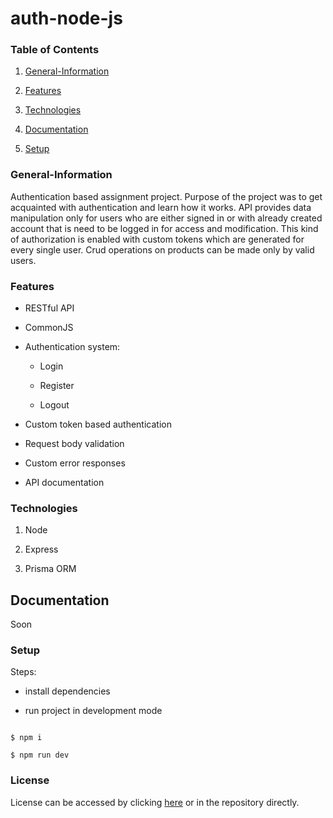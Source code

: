 # auth-node-js

### Table of Contents

1. [General-Information](#general-information)

2. [Features](#features)

3. [Technologies](#technologies)

4. [Documentation](#documentation)

5. [Setup](#setup)

### General-Information

Authentication based assignment project.
Purpose of the project was to get acquainted with authentication and learn how it works.
API provides data manipulation only for users who are either signed in or with already created
account that is need to be logged in for access and modification.
This kind of authorization is enabled with custom tokens which are generated for every single user.
Crud operations on products can be made only by valid users.

### Features

-   RESTful API

-   CommonJS

-   Authentication system:

    -   Login

    -   Register

    -   Logout

-   Custom token based authentication

-   Request body validation

-   Custom error responses

-   API documentation

### Technologies

1. Node

2. Express

3. Prisma ORM

## Documentation

Soon

### Setup

Steps:

-   install dependencies

-   run project in development mode

```shell

$ npm i

$ npm run dev

```

### License

License can be accessed by clicking [here]() or in the repository directly.
